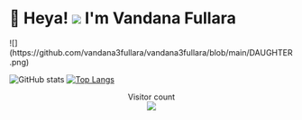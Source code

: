 <h1> 👋 Heya!  <img src="https://emojis.slackmojis.com/emojis/images/1531849430/4246/blob-sunglasses.gif?1531849430" width="45"/> I'm Vandana Fullara</h1>
![](https://github.com/vandana3fullara/vandana3fullara/blob/main/DAUGHTER.png)

  
![GitHub stats](https://github-readme-stats.vercel.app/api?username=vandana3fullara&show_icons=true&theme=tokyonight)
[![Top Langs](https://github-readme-stats.vercel.app/api/top-langs/?username=vandana3fullara&layout=compact&theme=tokyonight)](https://github.com/vandana3fullara/github-readme-stats)

<p align="center"> 
  Visitor count<br>
  <img src="https://profile-counter.glitch.me/vandana3fullara/count.svg" />
</p>

